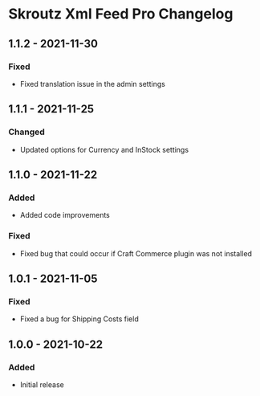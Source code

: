 # Skroutz Xml Feed Pro Changelog

## 1.1.2 - 2021-11-30
### Fixed
- Fixed translation issue in the admin settings

## 1.1.1 - 2021-11-25
### Changed
- Updated options for Currency and InStock settings

## 1.1.0 - 2021-11-22
### Added
- Added code improvements

### Fixed
- Fixed bug that could occur if Craft Commerce plugin was not installed

## 1.0.1 - 2021-11-05
### Fixed
- Fixed a bug for Shipping Costs field

## 1.0.0 - 2021-10-22
### Added
- Initial release
